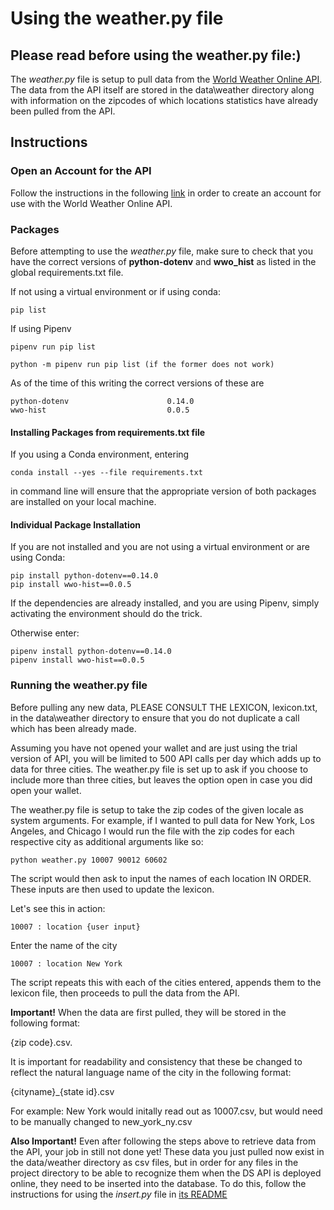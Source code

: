 # Using the weather.py file

## Please read before using the weather.py file:)

The *weather.py* file is setup to pull data from the [World Weather Online API](https://www.worldweatheronline.com/developer/). The data from the API itself are stored in the data\weather directory along with information on the zipcodes of which locations statistics have already been pulled from the API.

## Instructions

### Open an Account for the API

Follow the instructions in the following [link](https://www.worldweatheronline.com/developer/) in order to create an account for use with the World Weather Online API.

### Packages

Before attempting to use the *weather.py* file, make sure to check that you have the correct versions of **python-dotenv** and **wwo_hist** as listed in the global requirements.txt file.

If not using a virtual environment or if using conda:
```
pip list
```

If using Pipenv

```
pipenv run pip list

python -m pipenv run pip list (if the former does not work)
```

As of the time of this writing the correct versions of these are

```
python-dotenv                      0.14.0
wwo-hist                           0.0.5
```

#### Installing Packages from requirements.txt file

If you using a Conda environment, entering

```
conda install --yes --file requirements.txt
```

in command line will ensure that the appropriate version of both packages
are installed on your local machine.

#### Individual Package Installation

If you are not installed and you are not using a virtual environment or are using Conda:
```
pip install python-dotenv==0.14.0
pip install wwo-hist==0.0.5
```

If the dependencies are already installed, and you are using Pipenv, simply activating the environment should do the trick.

Otherwise enter:

```
pipenv install python-dotenv==0.14.0
pipenv install wwo-hist==0.0.5
```

### Running the weather.py file

Before pulling any new data, PLEASE CONSULT THE LEXICON, lexicon.txt, in the data\weather directory to ensure that you do not duplicate a call which has been already made.

Assuming you have not opened your wallet and are just using the trial version of API, you will be limited to 500 API calls per day which adds up to data for three cities. The weather.py file is set up to ask if you choose to include more than three cities, but leaves the option open in case you did open your wallet.

The weather.py file is setup to take the zip codes of the given locale as system arguments.
For example, if I wanted to pull data for New York, Los Angeles, and Chicago I would run the file with the zip codes for each respective city as additional arguments like so:

```
python weather.py 10007 90012 60602
```

The script would then ask to input the names of each location IN ORDER. These inputs are then used to update the lexicon.

Let's see this in action:

```
10007 : location {user input}
```

Enter the name of the city

```
10007 : location New York
```

The script repeats this with each of the cities entered, appends them to the lexicon file, then proceeds to pull the data from the API.

**Important!** When the data are first pulled, they will be stored in the following format:

{zip code}.csv.
 
It is important for readability and consistency that these be changed to reflect the natural language name of the city in the following format:

{cityname}_{state id}.csv

For example: New York would initally read out as 10007.csv, but would need to be manually changed to new_york_ny.csv

**Also Important!** Even after following the steps above to retrieve data from the API, your job in still not done yet! These data you just pulled now exist in the data/weather directory as csv files, but in order for any files in the project directory to be able to recognize them when the DS API is deployed online, they need to be inserted into the database. To do this, follow the instructions for using the *insert.py* file in [its README](INSERT.md)